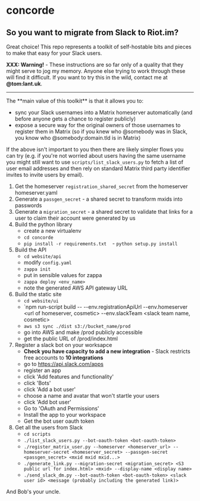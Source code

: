 # concorde

## So you want to migrate from Slack to Riot.im?

Great choice! This repo represents a toolkit of self-hostable bits and pieces to make that
easy for your Slack users.

**XXX: Warning!** - These instructions are so far only of a quality that they might serve to jog my memory. Anyone else trying to work through these will find it difficult. If you want to try this in the wild, contact me at **@tom:lant.uk**.

<hr>
The **main value of this toolkit** is that it allows you to:

- sync your Slack usernames into a Matrix homeserver automatically (and before anyone gets a chance to register publicly)
- expose a secure way for the original owners of those usernames to register them in Matrix (so if you knew who @somebody was in Slack, you know who @somebody:domain.tld is in Matrix)

If the above isn't important to you then there are likely simpler flows you can try (e.g.
if you're not worried about users having the same username you might still want to use
`scripts/list_slack_users.py` to fetch a list of user email addresses and then
rely on standard Matrix third party identifier invites to invite users by email).

1. Get the homeserver `registration_shared_secret` from the homeserver homeserver.yaml
1. Generate a `passgen_secret` - a shared secret to transform mxids into passwords
1. Generate a `migration_secret` - a shared secret to validate that links for a user to claim their account were generated by us
1. Build the python library
    - create a new virtualenv
    - `cd concorde`
    - `pip install -r requirements.txt`
    - `python setup.py install`
1. Build the API
    - `cd website/api`
    - modify `config.yaml`
    - `zappa init`
    - put in sensible values for zappa
    - `zappa deploy <env_name>`
    - note the generated AWS API gateway URL
1. Build the static site
    - `cd website/ui`
    - `npm run-script build -- --env.registrationApiUrl <API gateway URL> --env.homeserver <url of homeserver, cosmetic> --env.slackTeam <slack team name, cosmetic>
    - `aws s3 sync ./dist s3://bucket_name/prod`
    - go into AWS and make /prod publicly accessible
    - get the public URL of /prod/index.html
1. Register a slack bot on your worksapce
    - **Check you have capacity to add a new integration** - Slack restricts free accounts to **10 integrations**
    - go to https://api.slack.com/apps
    - register an app
    - click 'Add features and functionality'
    - click 'Bots'
    - click 'Add a bot user'
    - choose a name and avatar that won't startle your users
    - click 'Add bot user'
    - Go to 'OAuth and Permissions'
    - Install the app to your workspace
    - Get the bot user oauth token
1. Get all the users from Slack
    - `cd scripts`
    - `./list_slack_users.py --bot-oauth-token <bot-oauth-token>`
    - `./register_matrix_user.py --homeserver <homeserver_url> --homeserver-secret <homeserver_secret> --passgen-secret <passgen_secret> <mxid mxid mxid...>`
    - `./generate_link.py --migration-secret <migration_secret> <S3 public url for index.html> <mxid> --display-name <display name>`
    - `./send_slack_dm.py --bot-oauth-token <bot-oauth-token> <slack user id> <message (probably including the generated link)>`

And Bob's your uncle.
